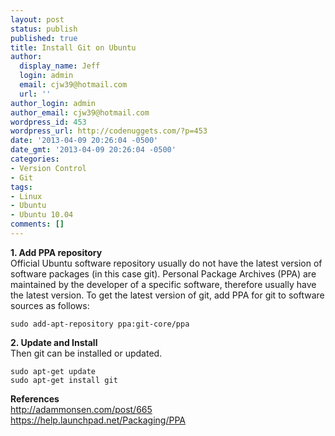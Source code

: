 ```yaml
---
layout: post
status: publish
published: true
title: Install Git on Ubuntu
author:
  display_name: Jeff
  login: admin
  email: cjw39@hotmail.com
  url: ''
author_login: admin
author_email: cjw39@hotmail.com
wordpress_id: 453
wordpress_url: http://codenuggets.com/?p=453
date: '2013-04-09 20:26:04 -0500'
date_gmt: '2013-04-09 20:26:04 -0500'
categories:
- Version Control
- Git
tags:
- Linux
- Ubuntu
- Ubuntu 10.04
comments: []
---
```

**1. Add PPA repository**<br />
Official Ubuntu software repository usually do not have the latest version of software packages (in this case git). Personal Package Archives (PPA) are maintained by the developer of a specific software, therefore usually have the latest version. To get the latest version of git, add PPA for git to software sources as follows:

```
sudo add-apt-repository ppa:git-core/ppa
```
**2. Update and Install**<br />
Then git can be installed or updated.

```
sudo apt-get update
sudo apt-get install git
```

**References**<br />
http://adammonsen.com/post/665<br />
https://help.launchpad.net/Packaging/PPA